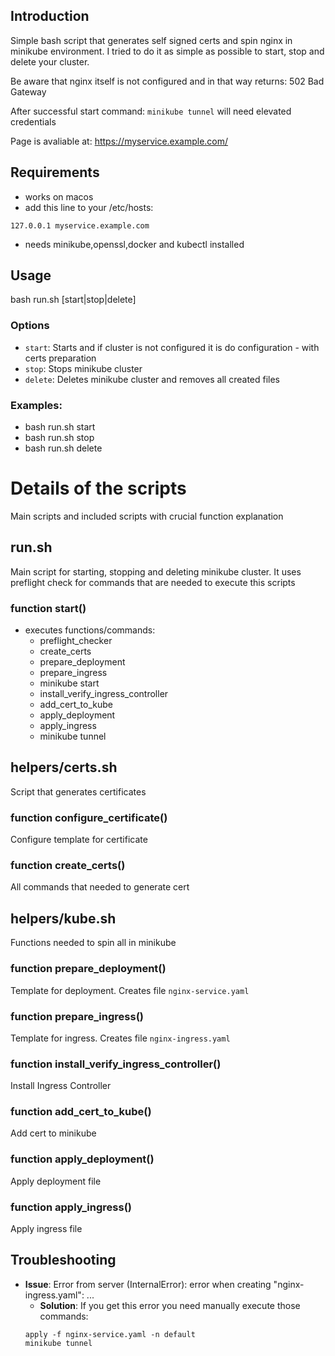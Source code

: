 ## Introduction
Simple bash script that generates self signed certs and spin nginx in minikube environment.
I tried to do it as simple as possible to start, stop and delete your cluster.

Be aware that nginx itself is not configured and in that way returns: 502 Bad Gateway

After successful start command:
```minikube tunnel``` will need elevated credentials

Page is avaliable at: https://myservice.example.com/

## Requirements
- works on macos
- add this line to your /etc/hosts:

```127.0.0.1 myservice.example.com```
- needs minikube,openssl,docker and kubectl installed

## Usage
bash run.sh [start|stop|delete]
### Options
- `start`: Starts and if cluster is not configured it is do configuration - with certs preparation
- `stop`:  Stops minikube cluster
- `delete`:  Deletes minikube cluster and removes all created files

### Examples:
- bash run.sh start
- bash run.sh stop
- bash run.sh delete

# Details of the scripts

Main scripts and included scripts with crucial function explanation 

## run.sh

Main script for starting, stopping and deleting minikube cluster. It uses preflight check for commands that are needed to execute this scripts

### function start()

- executes functions/commands:
    - preflight_checker 
    - create_certs
    - prepare_deployment 
    - prepare_ingress 
    - minikube start  
    - install_verify_ingress_controller 
    - add_cert_to_kube
    - apply_deployment
    - apply_ingress
    - minikube tunnel

## helpers/certs.sh

Script that generates certificates

### function configure_certificate()
Configure template for certificate

### function create_certs()
All commands that needed to generate cert

## helpers/kube.sh

Functions needed to spin all in minikube

### function prepare_deployment()
Template for deployment. Creates file ```nginx-service.yaml```

### function prepare_ingress()
Template for ingress. Creates file ```nginx-ingress.yaml```

### function install_verify_ingress_controller() 
Install Ingress Controller

### function add_cert_to_kube() 
Add cert to minikube 

### function apply_deployment() 
Apply deployment file

### function apply_ingress() 
Apply ingress file

## Troubleshooting
- **Issue**: Error from server (InternalError): error when creating "nginx-ingress.yaml": ...
  - **Solution**: If you get this error you need manually execute those commands:
  ```
  apply -f nginx-service.yaml -n default
  minikube tunnel
  ```
